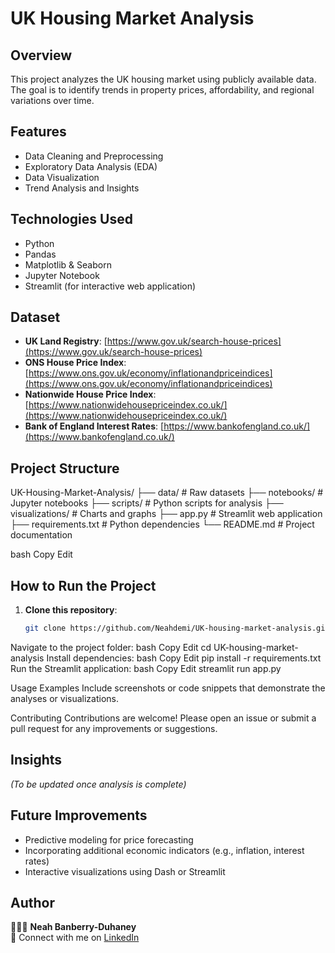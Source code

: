 # UK Housing Market Analysis

## Overview
This project analyzes the UK housing market using publicly available data. The goal is to identify trends in property prices, affordability, and regional variations over time.

## Features
- Data Cleaning and Preprocessing
- Exploratory Data Analysis (EDA)
- Data Visualization
- Trend Analysis and Insights

## Technologies Used
- Python
- Pandas
- Matplotlib & Seaborn
- Jupyter Notebook
- Streamlit (for interactive web application)

## Dataset
- **UK Land Registry**: [https://www.gov.uk/search-house-prices](https://www.gov.uk/search-house-prices)
- **ONS House Price Index**: [https://www.ons.gov.uk/economy/inflationandpriceindices](https://www.ons.gov.uk/economy/inflationandpriceindices)
- **Nationwide House Price Index**: [https://www.nationwidehousepriceindex.co.uk/](https://www.nationwidehousepriceindex.co.uk/)
- **Bank of England Interest Rates**: [https://www.bankofengland.co.uk/](https://www.bankofengland.co.uk/)

## Project Structure
UK-Housing-Market-Analysis/ ├── data/ # Raw datasets ├── notebooks/ # Jupyter notebooks ├── scripts/ # Python scripts for analysis ├── visualizations/ # Charts and graphs ├── app.py # Streamlit web application ├── requirements.txt # Python dependencies └── README.md # Project documentation

bash
Copy
Edit

## How to Run the Project
1. **Clone this repository**:
   ```bash
   git clone https://github.com/Neahdemi/UK-housing-market-analysis.git
Navigate to the project folder:
bash
Copy
Edit
cd UK-housing-market-analysis
Install dependencies:
bash
Copy
Edit
pip install -r requirements.txt
Run the Streamlit application:
bash
Copy
Edit
streamlit run app.py

Usage Examples
Include screenshots or code snippets that demonstrate the analyses or visualizations.

Contributing
Contributions are welcome! Please open an issue or submit a pull request for any improvements or suggestions.

## Insights
_(To be updated once analysis is complete)_

## Future Improvements
- Predictive modeling for price forecasting
- Incorporating additional economic indicators (e.g., inflation, interest rates)
- Interactive visualizations using Dash or Streamlit

## Author
👩🏾‍💻 **Neah Banberry-Duhaney**  
📍 Connect with me on [LinkedIn](https://www.linkedin.com/in/neah-banberry-duhaney/)

